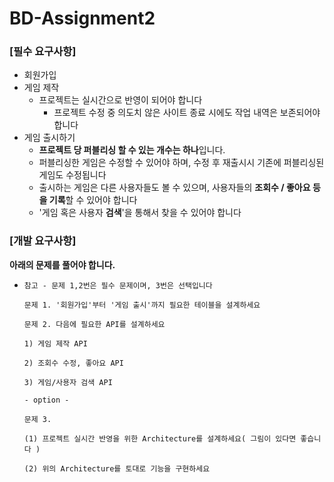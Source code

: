 # BD-Assignment2

### **[필수 요구사항]**

- 회원가입
- 게임 제작
    - 프로젝트는 실시간으로 반영이 되어야 합니다
        - 프로젝트 수정 중 의도치 않은 사이트 종료 시에도 작업 내역은 보존되어야 합니다
- 게임 출시하기
    - **프로젝트 당 퍼블리싱 할 수 있는 개수는 하나**입니다.
    - 퍼블리싱한 게임은 수정할 수 있어야 하며, 수정 후 재출시시 기존에 퍼블리싱된 게임도 수정됩니다
    - 출시하는 게임은 다른 사용자들도 볼 수 있으며, 사용자들의 **조회수 / 좋아요 등을 기록**할 수 있어야 합니다
    - '게임 혹은 사용자 **검색**'을 통해서 찾을 수 있어야 합니다

### **[개발 요구사항]**

**아래의 문제를 풀어야 합니다.**

- `참고 - 문제 1,2번은 필수 문제이며, 3번은 선택입니다`
    
    `문제 1. '회원가입'부터 '게임 출시'까지 필요한 테이블을 설계하세요`
    
    `문제 2. 다음에 필요한 API를 설계하세요`	
    
    `1) 게임 제작 API`
    
    `2) 조회수 수정, 좋아요 API`
    
    `3) 게임/사용자 검색 API`
    
    `- option -`
    
    `문제 3.`
    
    `(1) 프로젝트 실시간 반영을 위한 Architecture를 설계하세요( 그림이 있다면 좋습니다 )`
    
    `(2) 위의 Architecture를 토대로 기능을 구현하세요`
